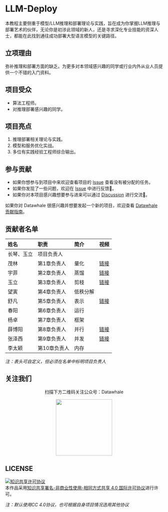 # LLM-Deploy

本教程主要侧重于模型/LLM推理和部署理论与实践，旨在成为你掌握LLM推理与部署艺术的伙伴，无论你是初涉此领域的新人，还是寻求深化专业技能的资深人士，都能在此找到通往成功部署大型语言模型的关键路径。

## 立项理由

弥补推理和部署方面的缺乏。为更多对本领域感兴趣的同学或行业内外从业人员提供一个不错的入门资料。

## 项目受众

- 算法工程师。
- 对推理部署感兴趣的同学。

## 项目亮点

1. 推理部署相关理论与实践。
2. 模型和服务优化实战。
3. 多位有实践经验工程师综合输出。

## 参与贡献

- 如果你想参与到项目中来欢迎查看项目的 [Issue]() 查看没有被分配的任务。
- 如果你发现了一些问题，欢迎在 [Issue]() 中进行反馈🐛。
- 如果你对本项目感兴趣想要参与进来可以通过 [Discussion]() 进行交流💬。

如果你对 Datawhale 很感兴趣并想要发起一个新的项目，欢迎查看 [Datawhale 贡献指南](https://github.com/datawhalechina/DOPMC#%E4%B8%BA-datawhale-%E5%81%9A%E5%87%BA%E8%B4%A1%E7%8C%AE)。

## 贡献者名单

| 姓名 | 职责 | 简介 | 视频 |
| :----| :---- | :---- | ----- |
| 长琴、玉立 | 项目负责人 |  |  |
| 茂林 | 第1章负责人 | 量化 | [链接](https://meeting.tencent.com/crm/2qdyBmG5f8) |
| 宇菲 | 第2章负责人 | 蒸馏 | [链接](https://meeting.tencent.com/crm/lv8wEr8d5e) |
| 玉立 | 第3章负责人 | 剪枝 | [链接](https://meeting.tencent.com/crm/2ZdxyLYl14) |
| 望寅 | 第4章负责人 | 低秩分解 |  |
| 舒凡 | 第5章负责人 | 表示 | [链接](https://meeting.tencent.com/crm/NxvPbVzd7d) |
| 春阳 | 第6章负责人 | 运行 |  |
| 杨卓 | 第7章负责人 | 框架 |  |
| 薛博阳 | 第8章负责人 | 并行 | [链接](https://meeting.tencent.com/crm/Nov91wz2eb) |
| 张泽西 | 第9章负责人 | 并发 | [链接](https://meeting.tencent.com/crm/2YoM9MV3b7) |
| 李太颖 | 第10章负责人 | 内存 |  |

*注：表头可自定义，但必须在名单中标明项目负责人*

## 关注我们

<div align=center>
<p>扫描下方二维码关注公众号：Datawhale</p>
<img src="https://raw.githubusercontent.com/datawhalechina/pumpkin-book/master/res/qrcode.jpeg" width = "180" height = "180">
</div>

## LICENSE

<a rel="license" href="http://creativecommons.org/licenses/by-nc-sa/4.0/"><img alt="知识共享许可协议" style="border-width:0" src="https://img.shields.io/badge/license-CC%20BY--NC--SA%204.0-lightgrey" /></a><br />本作品采用<a rel="license" href="http://creativecommons.org/licenses/by-nc-sa/4.0/">知识共享署名-非商业性使用-相同方式共享 4.0 国际许可协议</a>进行许可。

*注：默认使用CC 4.0协议，也可根据自身项目情况选用其他协议*
